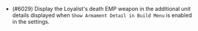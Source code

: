 - (#6029) Display the Loyalist's death EMP weapon in the additional unit details displayed when `Show Armament Detail in Build Menu` is enabled in the settings.
